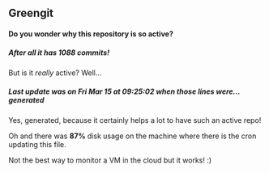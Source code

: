 ## Greengit

#### Do you wonder why this repository is so active?

##### After all it has 1088 commits!

But is it *really* active? Well...

##### Last update was on Fri Mar 15 at 09:25:02 when those lines were... generated

Yes, generated, because it certainly helps a lot to have such an active repo!

Oh and there was **87%** disk usage on the machine
where there is the cron updating this file.

Not the best way to monitor a VM in the cloud but it works! :)
